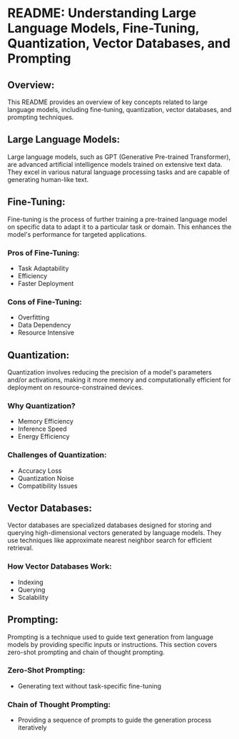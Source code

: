 # README: Understanding Large Language Models, Fine-Tuning, Quantization, Vector Databases, and Prompting

## Overview:
This README provides an overview of key concepts related to large language models, including fine-tuning, quantization, vector databases, and prompting techniques.

## Large Language Models:
Large language models, such as GPT (Generative Pre-trained Transformer), are advanced artificial intelligence models trained on extensive text data. They excel in various natural language processing tasks and are capable of generating human-like text.

## Fine-Tuning:
Fine-tuning is the process of further training a pre-trained language model on specific data to adapt it to a particular task or domain. This enhances the model's performance for targeted applications.

### Pros of Fine-Tuning:
- Task Adaptability
- Efficiency
- Faster Deployment

### Cons of Fine-Tuning:
- Overfitting
- Data Dependency
- Resource Intensive

## Quantization:
Quantization involves reducing the precision of a model's parameters and/or activations, making it more memory and computationally efficient for deployment on resource-constrained devices.

### Why Quantization?
- Memory Efficiency
- Inference Speed
- Energy Efficiency

### Challenges of Quantization:
- Accuracy Loss
- Quantization Noise
- Compatibility Issues

## Vector Databases:
Vector databases are specialized databases designed for storing and querying high-dimensional vectors generated by language models. They use techniques like approximate nearest neighbor search for efficient retrieval.

### How Vector Databases Work:
- Indexing
- Querying
- Scalability

## Prompting:
Prompting is a technique used to guide text generation from language models by providing specific inputs or instructions. This section covers zero-shot prompting and chain of thought prompting.

### Zero-Shot Prompting:
- Generating text without task-specific fine-tuning
### Chain of Thought Prompting:
- Providing a sequence of prompts to guide the generation process iteratively

